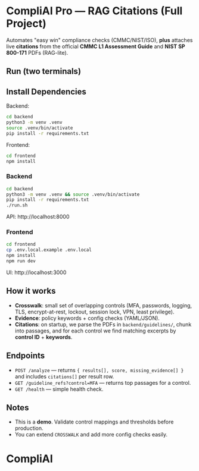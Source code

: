 
# CompliAI Pro — RAG Citations (Full Project)

Automates "easy win" compliance checks (CMMC/NIST/ISO), **plus** attaches live **citations** from the official **CMMC L1 Assessment Guide** and **NIST SP 800-171** PDFs (RAG-lite).

## Run (two terminals)

## Install Dependencies
Backend:
```bash
cd backend
python3 -m venv .venv 
source .venv/bin/activate
pip install -r requirements.txt
```
Frontend:
```bash
cd frontend
npm install
```

### Backend
```bash
cd backend
python3 -m venv .venv && source .venv/bin/activate
pip install -r requirements.txt
./run.sh
```
API: http://localhost:8000

### Frontend
```bash
cd frontend
cp .env.local.example .env.local
npm install
npm run dev
```
UI: http://localhost:3000

## How it works
- **Crosswalk**: small set of overlapping controls (MFA, passwords, logging, TLS, encrypt-at-rest, lockout, session lock, VPN, least privilege).
- **Evidence**: policy keywords + config checks (YAML/JSON).
- **Citations**: on startup, we parse the PDFs in `backend/guidelines/`, chunk into passages, and for each control we find matching excerpts by **control ID** + **keywords**.

## Endpoints
- `POST /analyze` — returns `{ results[], score, missing_evidence[] }` and includes `citations[]` per result row.
- `GET /guideline_refs?control=MFA` — returns top passages for a control.
- `GET /health` — simple health check.

## Notes
- This is a **demo**. Validate control mappings and thresholds before production.
- You can extend `CROSSWALK` and add more config checks easily.
# CompliAI
